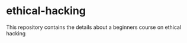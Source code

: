 # ethical-hacking
This repository contains the details about a beginners course on ethical hacking 

